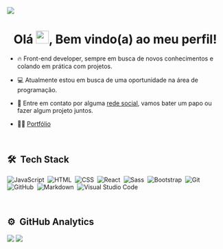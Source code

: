 <img src="https://raw.githubusercontent.com/gist/Esther-Cardoso/380bc41bf40e5d66de12bef710e3ab80/raw/5724c4ce9f1ff4090a6d95ba975440a25c1b1b9c/baner-readme.svg"/>

<h1 align="center">Olá <img src="https://raw.githubusercontent.com/kaueMarques/kaueMarques/master/hi.gif" height="30px">, Bem vindo(a) ao meu perfil!</h1>

- 🔥 Front-end developer, sempre em busca de novos conhecimentos e colando em prática com projetos.

- 💻 Atualmente estou em busca de uma oportunidade na área de programação.

- 💬 Entre em contato por alguma [rede social](https://esther-cardoso.github.io/social_links/), vamos bater um papo ou fazer algum projeto juntos.

- 👨‍💻 [Portfólio](https://portfolio-esther-cardoso.vercel.app/)

<br>

## 🛠 &nbsp;Tech Stack

![JavaScript](https://img.shields.io/badge/-JavaScript-05122A?style=flat&logo=javascript)&nbsp;
![HTML](https://img.shields.io/badge/-HTML-05122A?style=flat&logo=HTML5)&nbsp;
![CSS](https://img.shields.io/badge/-CSS-05122A?style=flat&logo=CSS3&logoColor=1572B6)&nbsp;
![React](https://img.shields.io/badge/-React-05122A?style=flat&logo=react)&nbsp;
![Sass](https://img.shields.io/badge/-Sass-05122A?style=flat&logo=sass)&nbsp;
![Bootstrap](https://img.shields.io/badge/-Bootstrap-05122A?style=flat&logo=bootstrap)&nbsp;
![Git](https://img.shields.io/badge/-Git-05122A?style=flat&logo=git)&nbsp;
![GitHub](https://img.shields.io/badge/-GitHub-05122A?style=flat&logo=github)&nbsp;
![Markdown](https://img.shields.io/badge/-Markdown-05122A?style=flat&logo=markdown)&nbsp;
![Visual Studio Code](https://img.shields.io/badge/-Visual%20Studio%20Code-05122A?style=flat&logo=visual-studio-code&logoColor=007ACC)&nbsp;

<br>

## ⚙️ &nbsp;GitHub Analytics

![](http://github-profile-summary-cards.vercel.app/api/cards/stats?username=Esther-Cardoso&theme=radical)
![](http://github-profile-summary-cards.vercel.app/api/cards/repos-per-language?username=Esther-Cardoso&theme=radical)

<!-- <h1 align="center">Olá 👋, sou a Esther! Bem vindo(a) ao meu perfil!</h1>

<br>

💻 Atualmente estou em busca da minha primeira oportunidade na área de programação.<br>
🚀 No momento estou aprendendo Javascript. E sempre colando em prática com projetos.<br>
🗃️ Todos os meus projetos estão disponíveis aqui e você também pode me encontrar no [<img src="https://img.shields.io/badge/-Linkedin-05122A?style=flat&logo=linkedin">](https://www.linkedin.com/in/esther-cardoso/) ou no [<img src="https://img.shields.io/badge/-Instagram-05122A?style=flat&logo=instagram">](https://www.instagram.com/_esther_cardoso/).<br>
💬 Entre em contato por alguma rede social, vamos bater um papo ou fazer algum projeto juntos.<br>

<hr>
<br>
  
<div align="center">
  <a href="https://github.com/Esther-Cardoso">
  <img height="180em" src="https://github-readme-stats.vercel.app/api?username=Esther-Cardoso&show_icons=true&theme=dark&include_all_commits=true&count_private=true"/>
  <img height="180em" src="https://github-readme-stats.vercel.app/api/top-langs/?username=Esther-Cardoso&layout=compact&langs_count=7&theme=dark"/>
<a href="https://git.io/streak-stats">
</div>
    
<div align="center">
  
  ## Aqui estão as tecnologias que estou estudando atualmente.
  
  <img src="https://img.shields.io/badge/-HTML5-05122A?style=flat&logo=html5">
  <img src="https://img.shields.io/badge/-CSS3-05122A?style=flat&logo=css3">
  <img src="https://img.shields.io/badge/-JavaScript-05122A?style=flat&logo=javascript">
  <img src="https://img.shields.io/badge/-SASS-05122A?style=flat&logo=sass">
  <img src="https://img.shields.io/badge/-Bootstrap-05122A?style=flat&logo=bootstrap">
  <img src="https://img.shields.io/badge/-Git-05122A?style=flat&logo=git">
  
</div> -->
